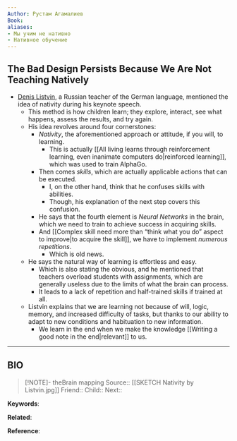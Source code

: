 ```yaml
---
Author: Рустам Агамалиев
Book: 
aliases:
- Мы учим не нативно
- Нативное обучение
---
```

## The Bad Design Persists Because We Are Not Teaching Natively

- [Denis Listvin](https://listvin.ru/), a Russian teacher of the German language, mentioned the idea of nativity during his keynote speech.
    - This method is how children learn; they explore, interact, see what happens, assess the results, and try again.
    - His idea revolves around four cornerstones:
        - _Nativity_, the aforementioned approach or attitude, if you will, to learning.
            - This is actually [[All living learns through reinforcement learning, even inanimate computers do|reinforced learning]], which was used to train AlphaGo.
        - Then comes _skills_, which are actually applicable actions that can be executed.
            - I, on the other hand, think that he confuses skills with abilities.
            - Though, his explanation of the next step covers this confusion.
        - He says that the fourth element is _Neural Networks_ in the brain, which we need to train to achieve success in acquiring skills.
        - And [[Complex skill need more than “think what you do” aspect to improve|to acquire the skill]], we have to implement _numerous repetitions_.
            - Which is old news.
    - He says the natural way of learning is effortless and easy.
        - Which is also stating the obvious, and he mentioned that teachers overload students with assignments, which are generally useless due to the limits of what the brain can process.
        - It leads to a lack of repetition and half-trained skills if trained at all.
    - Listvin explains that we are learning not because of will, logic, memory, and increased difficulty of tasks, but thanks to our ability to adapt to new conditions and habituation to new information.
        - We learn in the end when we make the knowledge [[Writing a good note in the end|relevant]] to us.
***
## BIO
> [!NOTE]- theBrain mapping
> Source:: [[SKETCH Nativity by Listvin.jpg]]
> Friend::
> Child::
> Next::

**Keywords**:

**Related**:

**Reference**: 